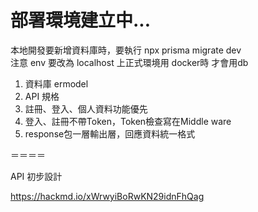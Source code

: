 # 部署環境建立中...

本地開發要新增資料庫時，要執行 npx prisma migrate dev  
注意 env 要改為 localhost 上正式環境用 docker時 才會用db

1. 資料庫 ermodel
2. API 規格
3. 註冊、登入、個人資料功能優先
4. 登入、註冊不帶Token，Token檢查寫在Middle ware
5. response包一層輸出層，回應資料統一格式

＝＝＝＝

API 初步設計

https://hackmd.io/xWrwyiBoRwKN29idnFhQag
